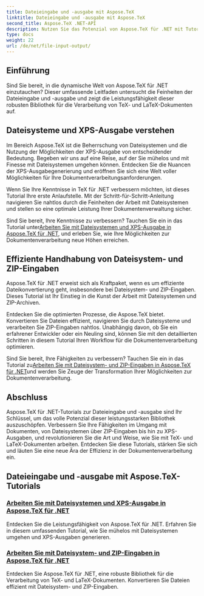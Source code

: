 ```yaml
---
title: Dateieingabe und -ausgabe mit Aspose.TeX
linktitle: Dateieingabe und -ausgabe mit Aspose.TeX
second_title: Aspose.TeX .NET-API
description: Nutzen Sie das Potenzial von Aspose.TeX für .NET mit Tutorials zur Dateieingabe und -ausgabe. Mühelose Verwaltung des Master-Dateisystems, ZIP-Eingaben und XPS-Ausgabe.
type: docs
weight: 22
url: /de/net/file-input-output/
---
```

## Einführung

Sind Sie bereit, in die dynamische Welt von Aspose.TeX für .NET einzutauchen? Dieser umfassende Leitfaden untersucht die Feinheiten der Dateieingabe und -ausgabe und zeigt die Leistungsfähigkeit dieser robusten Bibliothek für die Verarbeitung von TeX- und LaTeX-Dokumenten auf.

## Dateisysteme und XPS-Ausgabe verstehen
Im Bereich Aspose.TeX ist die Beherrschung von Dateisystemen und die Nutzung der Möglichkeiten der XPS-Ausgabe von entscheidender Bedeutung. Begeben wir uns auf eine Reise, auf der Sie mühelos und mit Finesse mit Dateisystemen umgehen können. Entdecken Sie die Nuancen der XPS-Ausgabegenerierung und eröffnen Sie sich eine Welt voller Möglichkeiten für Ihre Dokumentverarbeitungsanforderungen.

Wenn Sie Ihre Kenntnisse in TeX für .NET verbessern möchten, ist dieses Tutorial Ihre erste Anlaufstelle. Mit der Schritt-für-Schritt-Anleitung navigieren Sie nahtlos durch die Feinheiten der Arbeit mit Dateisystemen und stellen so eine optimale Leistung Ihrer Dokumentenverwaltung sicher.

 Sind Sie bereit, Ihre Kenntnisse zu verbessern? Tauchen Sie ein in das Tutorial unter[Arbeiten Sie mit Dateisystemen und XPS-Ausgabe in Aspose.TeX für .NET](./filesystem-input-xps-output/), und erleben Sie, wie Ihre Möglichkeiten zur Dokumentenverarbeitung neue Höhen erreichen.

## Effiziente Handhabung von Dateisystem- und ZIP-Eingaben
Aspose.TeX für .NET erweist sich als Kraftpaket, wenn es um effiziente Dateikonvertierung geht, insbesondere bei Dateisystem- und ZIP-Eingaben. Dieses Tutorial ist Ihr Einstieg in die Kunst der Arbeit mit Dateisystemen und ZIP-Archiven.

Entdecken Sie die optimierten Prozesse, die Aspose.TeX bietet. Konvertieren Sie Dateien effizient, navigieren Sie durch Dateisysteme und verarbeiten Sie ZIP-Eingaben nahtlos. Unabhängig davon, ob Sie ein erfahrener Entwickler oder ein Neuling sind, können Sie mit den detaillierten Schritten in diesem Tutorial Ihren Workflow für die Dokumentenverarbeitung optimieren.

 Sind Sie bereit, Ihre Fähigkeiten zu verbessern? Tauchen Sie ein in das Tutorial zu[Arbeiten Sie mit Dateisystem- und ZIP-Eingaben in Aspose.TeX für .NET](./required-inputs-from-filesystem-and-zip/)und werden Sie Zeuge der Transformation Ihrer Möglichkeiten zur Dokumentenverarbeitung.

## Abschluss
Aspose.TeX für .NET-Tutorials zur Dateieingabe und -ausgabe sind Ihr Schlüssel, um das volle Potenzial dieser leistungsstarken Bibliothek auszuschöpfen. Verbessern Sie Ihre Fähigkeiten im Umgang mit Dokumenten, von Dateisystemen über ZIP-Eingaben bis hin zu XPS-Ausgaben, und revolutionieren Sie die Art und Weise, wie Sie mit TeX- und LaTeX-Dokumenten arbeiten. Entdecken Sie diese Tutorials, stärken Sie sich und läuten Sie eine neue Ära der Effizienz in der Dokumentenverarbeitung ein.
## Dateieingabe und -ausgabe mit Aspose.TeX-Tutorials
### [Arbeiten Sie mit Dateisystemen und XPS-Ausgabe in Aspose.TeX für .NET](./filesystem-input-xps-output/)
Entdecken Sie die Leistungsfähigkeit von Aspose.TeX für .NET. Erfahren Sie in diesem umfassenden Tutorial, wie Sie mühelos mit Dateisystemen umgehen und XPS-Ausgaben generieren.
### [Arbeiten Sie mit Dateisystem- und ZIP-Eingaben in Aspose.TeX für .NET](./required-inputs-from-filesystem-and-zip/)
Entdecken Sie Aspose.TeX für .NET, eine robuste Bibliothek für die Verarbeitung von TeX- und LaTeX-Dokumenten. Konvertieren Sie Dateien effizient mit Dateisystem- und ZIP-Eingaben.